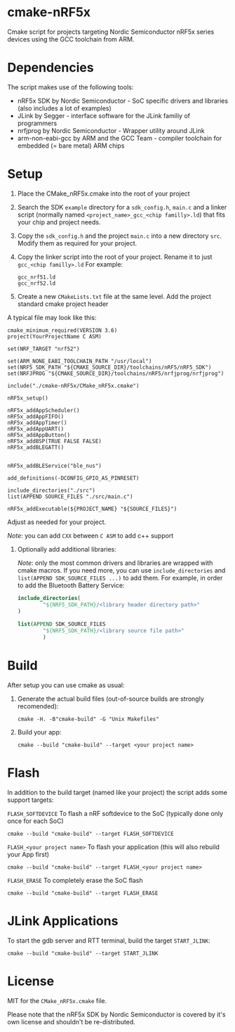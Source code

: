 # cmake-nRF5x

Cmake script for projects targeting Nordic Semiconductor nRF5x series devices using the GCC toolchain from ARM.

# Dependencies

The script makes use of the following tools:

- nRF5x SDK by Nordic Semiconductor - SoC specific drivers and libraries (also includes a lot of examples)
- JLink by Segger - interface software for the JLink familiy of programmers
- nrfjprog by Nordic Semiconductor - Wrapper utility around JLink
- arm-non-eabi-gcc by ARM and the GCC Team - compiler toolchain for embedded (= bare metal) ARM chips

# Setup

1. Place the CMake_nRF5x.cmake into the root of your project

1. Search the SDK `example` directory for a `sdk_config.h`, `main.c` and a linker script (normally named `<project_name>_gcc_<chip familly>.ld`) that fits your chip and project needs.

1. Copy the `sdk_config.h` and the project `main.c` into a new directory `src`. Modify them as required for your project.

1. Copy the linker script into the root of your project. Rename it to just `gcc_<chip familly>.ld` For example:
	
	```
	gcc_nrf51.ld
	gcc_nrf52.ld
	```
1. Create a new `CMakeLists.txt` file at the same level. Add the project standard cmake project header

A typical file may look like this:

```
cmake_minimum_required(VERSION 3.6)
project(YourProjectName C ASM)

set(NRF_TARGET "nrf52")

set(ARM_NONE_EABI_TOOLCHAIN_PATH "/usr/local")
set(NRF5_SDK_PATH "${CMAKE_SOURCE_DIR}/toolchains/nRF5/nRF5_SDK")
set(NRFJPROG "${CMAKE_SOURCE_DIR}/toolchains/nRF5/nrfjprog/nrfjprog")

include("./cmake-nRF5x/CMake_nRF5x.cmake")

nRF5x_setup()

nRF5x_addAppScheduler()
nRF5x_addAppFIFO()
nRF5x_addAppTimer()
nRF5x_addAppUART()
nRF5x_addAppButton()
nRF5x_addBSP(TRUE FALSE FALSE)
nRF5x_addBLEGATT()


nRF5x_addBLEService("ble_nus")

add_definitions(-DCONFIG_GPIO_AS_PINRESET)
		
include_directories("./src")
list(APPEND SOURCE_FILES "./src/main.c")

nRF5x_addExecutable(${PROJECT_NAME} "${SOURCE_FILES}")
```

Adjust as needed for your project.

_Note_: you can add `CXX` between `C ASM` to add c++ support
	
1. Optionally add additional libraries:

	_Note_: only the most common drivers and libraries are wrapped with cmake macros. If you need more, you can use `include_directories` and `list(APPEND SDK_SOURCE_FILES ...)` to add them. For example, in order to add the Bluetooth Battery Service:

	```cmake
	include_directories(
	        "${NRF5_SDK_PATH}/<library header directory path>"
	)
		
	list(APPEND SDK_SOURCE_FILES
	        "${NRF5_SDK_PATH}/<library source file path>"
	        )
	```
	

# Build

After setup you can use cmake as usual:

1. Generate the actual build files (out-of-source builds are strongly recomended):

	```commandline
	cmake -H. -B"cmake-build" -G "Unix Makefiles"
	```

2. Build your app:

	```commandline
	cmake --build "cmake-build" --target <your project name>
	```

# Flash

In addition to the build target (named like your project) the script adds some support targets:

`FLASH_SOFTDEVICE` To flash a nRF softdevice to the SoC (typically done only once for each SoC)

```commandline
cmake --build "cmake-build" --target FLASH_SOFTDEVICE
```

`FLASH_<your project name>` To flash your application (this will also rebuild your App first)

```commandline
cmake --build "cmake-build" --target FLASH_<your project name>
```

`FLASH_ERASE` To completely erase the SoC flash

```commandline
cmake --build "cmake-build" --target FLASH_ERASE
```

# JLink Applications

To start the gdb server and RTT terminal, build the target `START_JLINK`:

```commandline
cmake --build "cmake-build" --target START_JLINK
```

# License

MIT for the `CMake_nRF5x.cmake` file. 

Please note that the nRF5x SDK by Nordic Semiconductor is covered by it's own license and shouldn't be re-distributed. 
